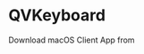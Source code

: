 # QVKeyboard

Download macOS Client App from [<Here>](https://github.com/qvkeyboard/qvkeyboard/releases)
